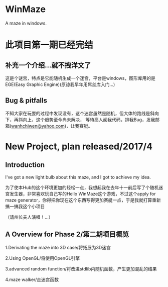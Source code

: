 # WinMaze
A maze in windows.
# 此项目第一期已经完结
## 补充一个介绍...就不拽洋文了
这是个谜宫，特点是它能随机生成一个迷宫，平台是windows，图形库用的是EGE(Easy Graphic Engine)(原谅我早年用屌丝库入门...)
## Bug & pitfalls
不知大家在玩耍的过程中发现没有，这个迷宫虽然是随机，但大体的路线是斜向下，再斜向上，这个趋势至今尚未解决，
等待高人阅我代码，排我Bug，发我邮箱(wanhchiwen@yahoo.com)，让我赛艇。
# New Project, plan released/2017/4
## Introduction
I've got a new light bulb about this maze, and I got to achieve my idea.

为了使本Hub的这个环境更加的轻松一点，我想起我在去年十一前后写了个随机迷宫发生器，非常喜欢玩自己写的Hello WinMaze这个游戏，不过这个apply for maze generator，你得把你现在这个东西写得更加赛艇一点，于是我就打算重新搞一搞我这个小项目

（请州长夫人演唱！...）
## A Overview for Phase 2/第二期项目概览

1.Derivating the maze into 3D case/将拓展为3D迷宫

2.Using OpenGL/将使用OpenGL引擎

3.advanced random function/将改进stdlib内随机函数，产生更加混乱的结果

4.maze walker/走迷宫函数

